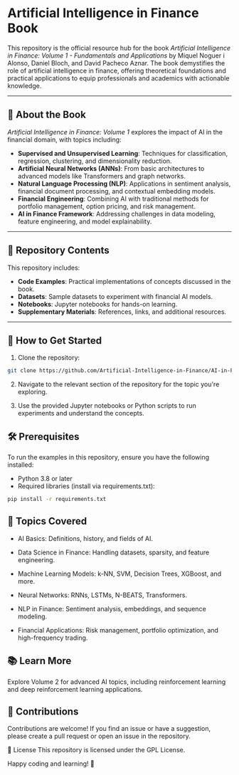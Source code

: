# Artificial Intelligence in Finance Book

This repository is the official resource hub for the book *Artificial Intelligence in Finance: Volume 1 - Fundamentals and Applications* by Miquel Noguer i Alonso, Daniel Bloch, and David Pacheco Aznar. The book demystifies the role of artificial intelligence in finance, offering theoretical foundations and practical applications to equip professionals and academics with actionable knowledge.

---

## 📘 About the Book

*Artificial Intelligence in Finance: Volume 1* explores the impact of AI in the financial domain, with topics including:

- **Supervised and Unsupervised Learning**: Techniques for classification, regression, clustering, and dimensionality reduction.
- **Artificial Neural Networks (ANNs)**: From basic architectures to advanced models like Transformers and graph networks.
- **Natural Language Processing (NLP)**: Applications in sentiment analysis, financial document processing, and contextual embedding models.
- **Financial Engineering**: Combining AI with traditional methods for portfolio management, option pricing, and risk management.
- **AI in Finance Framework**: Addressing challenges in data modeling, feature engineering, and model explainability.

---

## 📂 Repository Contents

This repository includes:

- **Code Examples**: Practical implementations of concepts discussed in the book.
- **Datasets**: Sample datasets to experiment with financial AI models.
- **Notebooks**: Jupyter notebooks for hands-on learning.
- **Supplementary Materials**: References, links, and additional resources.

---

## 🚀 How to Get Started

1. Clone the repository:
 ```bash
 git clone https://github.com/Artificial-Intelligence-in-Finance/AI-in-Finance-Book.git
 ```

2. Navigate to the relevant section of the repository for the topic you're exploring.

3. Use the provided Jupyter notebooks or Python scripts to run experiments and understand the concepts.

## 🛠 Prerequisites
To run the examples in this repository, ensure you have the following installed:

- Python 3.8 or later
- Required libraries (install via requirements.txt):
```bash
pip install -r requirements.txt
```

## 📌 Topics Covered

- AI Basics: Definitions, history, and fields of AI.

- Data Science in Finance: Handling datasets, sparsity, and feature engineering.

- Machine Learning Models: k-NN, SVM, Decision Trees, XGBoost, and more.

- Neural Networks: RNNs, LSTMs, N-BEATS, Transformers.

- NLP in Finance: Sentiment analysis, embeddings, and sequence modeling.

- Financial Applications: Risk management, portfolio optimization, and high-frequency trading.


## 📚 Learn More

Explore Volume 2 for advanced AI topics, including reinforcement learning and deep reinforcement learning applications.

## 🤝 Contributions
Contributions are welcome! If you find an issue or have a suggestion, please create a pull request or open an issue in the repository.

📝 License
This repository is licensed under the GPL License.

Happy coding and learning! 🚀
